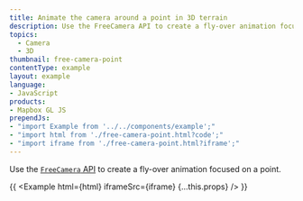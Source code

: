 ```yaml
---
title: Animate the camera around a point in 3D terrain
description: Use the FreeCamera API to create a fly-over animation focused on a point.
topics:
  - Camera
  - 3D
thumbnail: free-camera-point
contentType: example
layout: example
language:
- JavaScript
products:
- Mapbox GL JS
prependJs:
- "import Example from '../../components/example';"
- "import html from './free-camera-point.html?code';"
- "import iframe from './free-camera-point.html?iframe';"
---
```


Use the [`FreeCamera` API](/mapbox-gl-js/api/properties/#freecameraoptions) to create a fly-over animation focused on a point.

{{ <Example html={html} iframeSrc={iframe} {...this.props} /> }}
